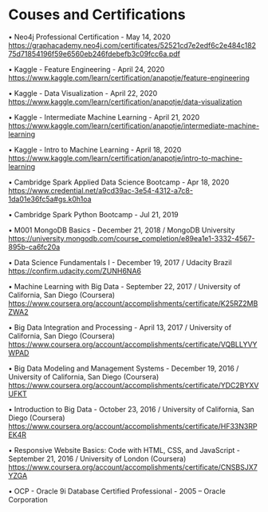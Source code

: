 # Couses and Certifications

•	Neo4j Professional Certification - May 14, 2020
https://graphacademy.neo4j.com/certificates/52521cd7e2edf6c2e484c18275d71854196f59e6560eb246fdebefb3c09fcc6a.pdf

•	Kaggle - Feature Engineering - April 24, 2020                         
https://www.kaggle.com/learn/certification/anapotje/feature-engineering

•	Kaggle - Data Visualization - April 22, 2020                         
https://www.kaggle.com/learn/certification/anapotje/data-visualization

•	Kaggle - Intermediate Machine Learning - April 21, 2020                         
https://www.kaggle.com/learn/certification/anapotje/intermediate-machine-learning

•	Kaggle - Intro to Machine Learning - April 18, 2020                         
https://www.kaggle.com/learn/certification/anapotje/intro-to-machine-learning

•	Cambridge Spark Applied Data Science Bootcamp - Apr 18, 2020
https://www.credential.net/a9cd39ac-3e54-4312-a7c8-1da01e36fc5a#gs.k0h1oa

•	Cambridge Spark Python Bootcamp - Jul 21, 2019

•	M001 MongoDB Basics - December 21, 2018 / MongoDB University                         
https://university.mongodb.com/course_completion/e89ea1e1-3332-4567-895b-ca6fc20a

•	Data Science Fundamentals I - December 19, 2017 / Udacity Brazil                
https://confirm.udacity.com/ZUNH6NA6

•	Machine Learning with Big Data - September 22, 2017 / University of California, San Diego (Coursera)
https://www.coursera.org/account/accomplishments/certificate/K25RZ2MBZWA2

•	Big Data Integration and Processing - April 13, 2017 / University of California, San Diego (Coursera)
https://www.coursera.org/account/accomplishments/certificate/VQBLLYVYWPAD

•	Big Data Modeling and Management Systems - December 19, 2016 / University of California, San Diego (Coursera)
https://www.coursera.org/account/accomplishments/certificate/YDC2BYXVUFKT

•	Introduction to Big Data - October 23, 2016 / University of California, San Diego (Coursera)
https://www.coursera.org/account/accomplishments/certificate/HF33N3RPEK4R

•	Responsive Website Basics: Code with HTML, CSS, and JavaScript - September 21, 2016 / University of London (Coursera)
https://www.coursera.org/account/accomplishments/certificate/CNSBSJX7YZGA

•	OCP - Oracle 9i Database Certified Professional - 2005 – Oracle Corporation
